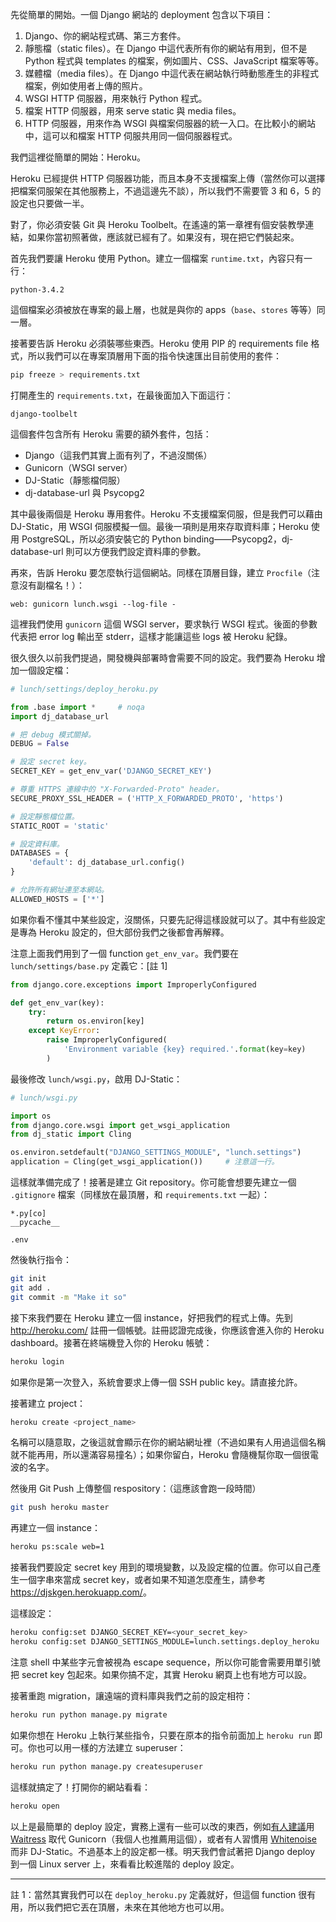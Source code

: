 先從簡單的開始。一個 Django 網站的 deployment 包含以下項目：

1. Django、你的網站程式碼、第三方套件。
2. 靜態檔（static files）。在 Django 中這代表所有你的網站有用到，但不是 Python 程式與 templates 的檔案，例如圖片、CSS、JavaScript 檔案等等。
3. 媒體檔（media files）。在 Django 中這代表在網站執行時動態產生的非程式檔案，例如使用者上傳的照片。
4. WSGI HTTP 伺服器，用來執行 Python 程式。
5. 檔案 HTTP 伺服器，用來 serve static 與 media files。
6. HTTP 伺服器，用來作為 WSGI 與檔案伺服器的統一入口。在比較小的網站中，這可以和檔案 HTTP 伺服共用同一個伺服器程式。

我們這裡從簡單的開始：Heroku。

Heroku 已經提供 HTTP 伺服器功能，而且本身不支援檔案上傳（當然你可以選擇把檔案伺服架在其他服務上，不過這邊先不談），所以我們不需要管 3 和 6，5 的設定也只要做一半。

對了，你必須安裝 Git 與 Heroku Toolbelt。在遙遠的第一章裡有個安裝教學連結，如果你當初照著做，應該就已經有了。如果沒有，現在把它們裝起來。

首先我們要讓 Heroku 使用 Python。建立一個檔案 `runtime.txt`，內容只有一行：

```
python-3.4.2
```

這個檔案必須被放在專案的最上層，也就是與你的 apps（`base`、`stores` 等等）同一層。

接著要告訴 Heroku 必須裝哪些東西。Heroku 使用 PIP 的 requirements file 格式，所以我們可以在專案頂層用下面的指令快速匯出目前使用的套件：

```bash
pip freeze > requirements.txt
```

打開產生的 `requirements.txt`，在最後面加入下面這行：

```
django-toolbelt
```

這個套件包含所有 Heroku 需要的額外套件，包括：

* Django（這我們其實上面有列了，不過沒關係）
* Gunicorn（WSGI server）
* DJ-Static（靜態檔伺服）
* dj-database-url 與 Psycopg2

其中最後兩個是 Heroku 專用套件。Heroku 不支援檔案伺服，但是我們可以藉由 DJ-Static，用 WSGI 伺服模擬一個。最後一項則是用來存取資料庫；Heroku 使用 PostgreSQL，所以必須安裝它的 Python binding——Psycopg2，dj-database-url 則可以方便我們設定資料庫的參數。

再來，告訴 Heroku 要怎麼執行這個網站。同樣在頂層目錄，建立 `Procfile`（注意沒有副檔名！）：

```
web: gunicorn lunch.wsgi --log-file -
```

這裡我們使用 `gunicorn` 這個 WSGI server，要求執行 WSGI 程式。後面的參數代表把 error log 輸出至 stderr，這樣才能讓這些 logs 被 Heroku 紀錄。

很久很久以前我們提過，開發機與部署時會需要不同的設定。我們要為 Heroku 增加一個設定檔：

```python
# lunch/settings/deploy_heroku.py

from .base import *     # noqa
import dj_database_url

# 把 debug 模式關掉。
DEBUG = False

# 設定 secret key。
SECRET_KEY = get_env_var('DJANGO_SECRET_KEY')

# 尊重 HTTPS 連線中的 "X-Forwarded-Proto" header。
SECURE_PROXY_SSL_HEADER = ('HTTP_X_FORWARDED_PROTO', 'https')

# 設定靜態檔位置。
STATIC_ROOT = 'static'

# 設定資料庫。
DATABASES = {
    'default': dj_database_url.config()
}

# 允許所有網址連至本網站。
ALLOWED_HOSTS = ['*']
```

如果你看不懂其中某些設定，沒關係，只要先記得這樣設就可以了。其中有些設定是專為 Heroku 設定的，但大部份我們之後都會再解釋。

注意上面我們用到了一個 function `get_env_var`。我們要在 `lunch/settings/base.py` 定義它：[註 1]

```python
from django.core.exceptions import ImproperlyConfigured

def get_env_var(key):
    try:
        return os.environ[key]
    except KeyError:
        raise ImproperlyConfigured(
            'Environment variable {key} required.'.format(key=key)
        )
```

最後修改 `lunch/wsgi.py`，啟用 DJ-Static：

```python
# lunch/wsgi.py

import os
from django.core.wsgi import get_wsgi_application
from dj_static import Cling

os.environ.setdefault("DJANGO_SETTINGS_MODULE", "lunch.settings")
application = Cling(get_wsgi_application())     # 注意這一行。
```

這樣就準備完成了！接著是建立 Git repository。你可能會想要先建立一個 `.gitignore` 檔案（同樣放在最頂層，和 `requirements.txt` 一起）：

```
*.py[co]
__pycache__

.env
```

然後執行指令：

```bash
git init
git add .
git commit -m "Make it so"
```

接下來我們要在 Heroku 建立一個 instance，好把我們的程式上傳。先到 <http://heroku.com/> 註冊一個帳號。註冊認證完成後，你應該會進入你的 Heroku dashboard。接著在終端機登入你的 Heroku 帳號：

```bash
heroku login
```

如果你是第一次登入，系統會要求上傳一個 SSH public key。請直接允許。

接著建立 project：

```bash
heroku create <project_name>
```

名稱可以隨意取，之後這就會顯示在你的網站網址裡（不過如果有人用過這個名稱就不能再用，所以還滿容易撞名）；如果你留白，Heroku 會隨機幫你取一個很電波的名字。

然後用 Git Push 上傳整個 respository：（這應該會跑一段時間）

```bash
git push heroku master
```

再建立一個 instance：

```bash
heroku ps:scale web=1
```

接著我們要設定 secret key 用到的環境變數，以及設定檔的位置。你可以自己產生一個字串來當成 secret key，或者如果不知道怎麼產生，請參考 <https://djskgen.herokuapp.com/>。

這樣設定：

```bash
heroku config:set DJANGO_SECRET_KEY=<your_secret_key>
heroku config:set DJANGO_SETTINGS_MODULE=lunch.settings.deploy_heroku
```

注意 shell 中某些字元會被視為 escape sequence，所以你可能會需要用單引號把 secret key 包起來。如果你搞不定，其實 Heroku 網頁上也有地方可以設。

接著重跑 migration，讓遠端的資料庫與我們之前的設定相符：

```bash
heroku run python manage.py migrate
```

如果你想在 Heroku 上執行某些指令，只要在原本的指令前面加上 `heroku run` 即可。你也可以用一樣的方法建立 superuser：

```bash
heroku run python manage.py createsuperuser
```

這樣就搞定了！打開你的網站看看：

```bash
heroku open
```

以上是最簡單的 deploy 設定，實務上還有一些可以改的東西，例如[有人建議](http://blog.etianen.com/blog/2014/01/19/gunicorn-heroku-django/)用 [Waitress](https://github.com/Pylons/waitress) 取代 Gunicorn（我個人也推薦用這個），或者有人習慣用 [Whitenoise](http://whitenoise.evans.io/en/latest/) 而非 DJ-Static。不過基本上的設定都一樣。明天我們會試著把 Django deploy 到一個 Linux server 上，來看看比較進階的 deploy 設定。

---

註 1：當然其實我們可以在 `deploy_heroku.py` 定義就好，但這個 function 很有用，所以我們把它丟在頂層，未來在其他地方也可以用。
